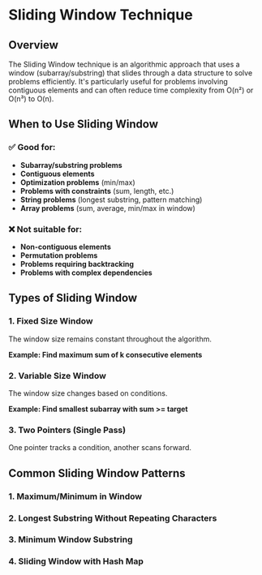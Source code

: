 # Sliding Window Technique

## Overview

The Sliding Window technique is an algorithmic approach that uses a window (subarray/substring) that slides through a data structure to solve problems efficiently. It's particularly useful for problems involving contiguous elements and can often reduce time complexity from O(n²) or O(n³) to O(n).

## When to Use Sliding Window

### ✅ **Good for:**
- **Subarray/substring problems**
- **Contiguous elements**
- **Optimization problems** (min/max)
- **Problems with constraints** (sum, length, etc.)
- **String problems** (longest substring, pattern matching)
- **Array problems** (sum, average, min/max in window)

### ❌ **Not suitable for:**
- **Non-contiguous elements**
- **Permutation problems**
- **Problems requiring backtracking**
- **Problems with complex dependencies**

## Types of Sliding Window

### 1. Fixed Size Window
The window size remains constant throughout the algorithm.

**Example: Find maximum sum of k consecutive elements**

### 2. Variable Size Window
The window size changes based on conditions.

**Example: Find smallest subarray with sum >= target**

### 3. Two Pointers (Single Pass)
One pointer tracks a condition, another scans forward.

## Common Sliding Window Patterns

### 1. Maximum/Minimum in Window

### 2. Longest Substring Without Repeating Characters

### 3. Minimum Window Substring

### 4. Sliding Window with Hash Map